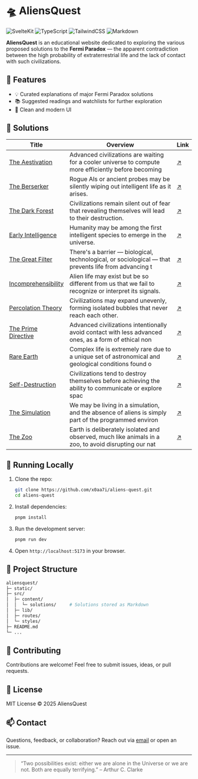 # 🛸 AliensQuest

![SvelteKit](https://img.shields.io/badge/SvelteKit-23272f.svg?logo=svelte&logoColor=f1413d)
![TypeScript](https://img.shields.io/badge/TypeScript-23272f.svg?style=flat&logo=typescript&logoColor=358ef1)
![TailwindCSS](https://img.shields.io/badge/TailwindCSS-23272f.svg?style=flat&logo=tailwind-css&logoColor=38bdf8)
![Markdown](https://img.shields.io/badge/Markdown-23272f?style=flat&logo=markdown&logoColor=white)

**AliensQuest** is an educational website dedicated to exploring the various proposed solutions to the **Fermi Paradox** — the apparent contradiction between the high probability of extraterrestrial life and the lack of contact with such civilizations.

## 🚀 Features

- 💡 Curated explanations of major Fermi Paradox solutions
- 📚 Suggested readings and watchlists for further exploration
- 🎨 Clean and modern UI

## 🌌 Solutions

| Title                                                                       | Overview                                                                                             | Link                                                                                  |
| --------------------------------------------------------------------------- | ---------------------------------------------------------------------------------------------------- | ------------------------------------------------------------------------------------- |
| [The Aestivation](./src/content/solutions/aestivation/index.md)             | Advanced civilizations are waiting for a cooler universe to compute more efficiently before becoming | <a href="https://aliensquest.com/solutions/aestivation" target="_blank">↗️</a>         |
| [The Berserker](./src/content/solutions/berserker/index.md)                 | Rogue AIs or ancient probes may be silently wiping out intelligent life as it arises.                | <a href="https://aliensquest.com/solutions/berserker" target="_blank">↗️</a>           |
| [The Dark Forest](./src/content/solutions/dark-forest/index.md)             | Civilizations remain silent out of fear that revealing themselves will lead to their destruction.    | <a href="https://aliensquest.com/solutions/dark-forest" target="_blank">↗️</a>         |
| [Early Intelligence](./src/content/solutions/early-intelligence/index.md)   | Humanity may be among the first intelligent species to emerge in the universe.                       | <a href="https://aliensquest.com/solutions/early-intelligence" target="_blank">↗️</a>  |
| [The Great Filter](./src/content/solutions/great-filter/index.md)           | There's a barrier — biological, technological, or sociological — that prevents life from advancing t | <a href="https://aliensquest.com/solutions/great-filter" target="_blank">↗️</a>        |
| [Incomprehensibility](./src/content/solutions/incomprehensibility/index.md) | Alien life may exist but be so different from us that we fail to recognize or interpret its signals. | <a href="https://aliensquest.com/solutions/incomprehensibility" target="_blank">↗️</a> |
| [Percolation Theory](./src/content/solutions/percolation/index.md)          | Civilizations may expand unevenly, forming isolated bubbles that never reach each other.             | <a href="https://aliensquest.com/solutions/percolation" target="_blank">↗️</a>         |
| [The Prime Directive](./src/content/solutions/prime-directive/index.md)     | Advanced civilizations intentionally avoid contact with less advanced ones, as a form of ethical non | <a href="https://aliensquest.com/solutions/prime-directive" target="_blank">↗️</a>     |
| [Rare Earth](./src/content/solutions/rare-earth/index.md)                   | Complex life is extremely rare due to a unique set of astronomical and geological conditions found o | <a href="https://aliensquest.com/solutions/rare-earth" target="_blank">↗️</a>          |
| [Self-Destruction](./src/content/solutions/self-destruction/index.md)       | Civilizations tend to destroy themselves before achieving the ability to communicate or explore spac | <a href="https://aliensquest.com/solutions/self-destruction" target="_blank">↗️</a>    |
| [The Simulation](./src/content/solutions/simulation/index.md)               | We may be living in a simulation, and the absence of aliens is simply part of the programmed environ | <a href="https://aliensquest.com/solutions/simulation" target="_blank">↗️</a>          |
| [The Zoo](./src/content/solutions/zoo/index.md)                             | Earth is deliberately isolated and observed, much like animals in a zoo, to avoid disrupting our nat | <a href="https://aliensquest.com/solutions/zoo" target="_blank">↗️</a>                 |

## 🧪 Running Locally

1. Clone the repo:

   ```bash
   git clone https://github.com/x0aa7i/aliens-quest.git
   cd aliens-quest
   ```

2. Install dependencies:

   ```bash
   pnpm install
   ```

3. Run the development server:

   ```bash
   pnpm run dev
   ```

4. Open `http://localhost:5173` in your browser.

## 📂 Project Structure

```bash
aliensquest/
├─ static/
├─ src/
│  ├─ content/
│  │  └─ solutions/     # Solutions stored as Markdown
│  ├─ lib/
│  ├─ routes/
│  └─ styles/
├─ README.md
└─ ...
```

## 🤝 Contributing

Contributions are welcome! Feel free to submit issues, ideas, or pull requests.

## 📜 License

MIT License © 2025 AliensQuest

## 📫 Contact

Questions, feedback, or collaboration? Reach out via [email](mailto:contact.achak@email.com) or open an issue.

---

> “Two possibilities exist: either we are alone in the Universe or we are not. Both are equally terrifying.”
> – Arthur C. Clarke
